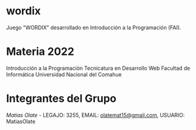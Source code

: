 # wordix
Juego "WORDIX" desarrollado en Introducción a la Programación (FAI).

# Materia 2022
 Introducción a la Programación
 Tecnicatura en Desarrollo Web
 Facultad de Informática
 Universidad Nacional del Comahue
 
 # Integrantes del Grupo
 *Matias Olate* - LEGAJO: 3255, EMAIL: olatemat15@gmail.com, USUARIO: MatiasOlate

